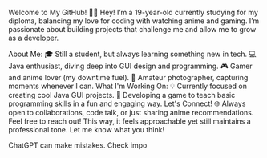 Welcome to My GitHub! 👋🚀
Hey! I’m a 19-year-old currently studying for my diploma, balancing my love for coding with watching anime and gaming. I’m passionate about building projects that challenge me and allow me to grow as a developer.

About Me:
🎓 Still a student, but always learning something new in tech.
💻 Java enthusiast, diving deep into GUI design and programming.
🎮 Gamer and anime lover (my downtime fuel).
📸 Amateur photographer, capturing moments whenever I can.
What I'm Working On:
💡 Currently focused on creating cool Java GUI projects.
🚀 Developing a game to teach basic programming skills in a fun and engaging way.
Let's Connect! 🌐
Always open to collaborations, code talk, or just sharing anime recommendations. Feel free to reach out!
This way, it feels approachable yet still maintains a professional tone. Let me know what you think!












ChatGPT can make mistakes. Check impo
